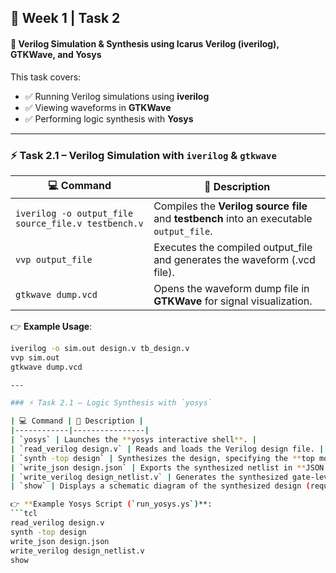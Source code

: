 ## 📘 Week 1 | Task 2  
#### 🔹 Verilog Simulation & Synthesis using **Icarus Verilog (iverilog)**, **GTKWave**, and **Yosys**

This task covers:
- ✅ Running Verilog simulations using **iverilog**  
- ✅ Viewing waveforms in **GTKWave**  
- ✅ Performing logic synthesis with **Yosys**

---

### ⚡ Task 2.1 – Verilog Simulation with `iverilog` & `gtkwave`

| 💻 Command | 📖 Description |
|------------|----------------|
| `iverilog -o output_file source_file.v testbench.v` | Compiles the **Verilog source file** and **testbench** into an executable `output_file`. |
| `vvp output_file` | Executes the compiled output_file and generates the waveform (.vcd file). |
| `gtkwave dump.vcd` | Opens the waveform dump file in **GTKWave** for signal visualization. |

👉 **Example Usage**:  
```bash
iverilog -o sim.out design.v tb_design.v
vvp sim.out
gtkwave dump.vcd

---

### ⚡ Task 2.1 – Logic Synthesis with `yosys`

| 💻 Command | 📖 Description |
|------------|----------------|
| `yosys` | Launches the **yosys interactive shell**. |
| `read_verilog design.v` | Reads and loads the Verilog design file. |
| `synth -top design` | Synthesizes the design, specifying the **top module**. |
| `write_json design.json` | Exports the synthesized netlist in **JSON format**. |
| `write_verilog design_netlist.v` | Generates the synthesized gate-level **Verilog netlist**. |
| `show` | Displays a schematic diagram of the synthesized design (requires `xdot`). |

👉 **Example Yosys Script (`run_yosys.ys`)**:  
```tcl
read_verilog design.v
synth -top design
write_json design.json
write_verilog design_netlist.v
show
